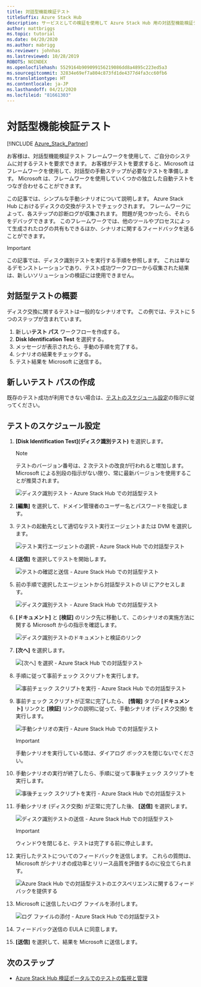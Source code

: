 ```yaml
---
title: 対話型機能検証テスト
titleSuffix: Azure Stack Hub
description: サービスとしての検証を使用して Azure Stack Hub 用の対話型機能検証テストを作成する方法について説明します。
author: mattbriggs
ms.topic: tutorial
ms.date: 04/20/2020
ms.author: mabrigg
ms.reviewer: johnhas
ms.lastreviewed: 10/28/2019
ROBOTS: NOINDEX
ms.openlocfilehash: 5529164b909099156219086dd8a4895c223ed5a3
ms.sourcegitcommit: 32834e69ef7a804c873fd1de4377d4fa3cc60fb6
ms.translationtype: HT
ms.contentlocale: ja-JP
ms.lasthandoff: 04/21/2020
ms.locfileid: "81661303"
---
```

# <a name="interactive-feature-verification-testing"></a>対話型機能検証テスト  

[!INCLUDE [Azure_Stack_Partner](./includes/azure-stack-partner-appliesto.md)]

お客様は、対話型機能検証テスト フレームワークを使用して、ご自分のシステムに対するテストを要求できます。 お客様がテストを要求すると、Microsoft はフレームワークを使用して、対話型の手動ステップが必要なテストを準備します。 Microsoft は、フレームワークを使用していくつかの独立した自動テストをつなぎ合わせることができます。

この記事では、シンプルな手動シナリオについて説明します。 Azure Stack Hub におけるディスクの交換がテストでチェックされます。 フレームワークによって、各ステップの診断ログが収集されます。 問題が見つかったら、それらをデバッグできます。 このフレームワークでは、他のツールやプロセスによって生成されたログの共有もできるほか、シナリオに関するフィードバックを送ることができます。

> [!Important]  
> この記事では、ディスク識別テストを実行する手順を参照します。 これは単なるデモンストレーションであり、テスト成功ワークフローから収集された結果は、新しいソリューションの検証には使用できません。

## <a name="overview-of-interactive-testing"></a>対話型テストの概要

ディスク交換に関するテストは一般的なシナリオです。 この例では、テストに 5 つのステップが含まれています。

1. 新しい**テスト パス** ワークフローを作成する。
2. **Disk Identification Test** を選択する。
3. メッセージが表示されたら、手動の手順を完了する。
4. シナリオの結果をチェックする。
5. テスト結果を Microsoft に送信する。

## <a name="create-a-new-test-pass"></a>新しいテスト パスの作成

既存のテスト成功が利用できない場合は、[テストのスケジュール設定](azure-stack-vaas-schedule-test-pass.md)の指示に従ってください。

## <a name="schedule-the-test"></a>テストのスケジュール設定

1. **[Disk Identification Test]\(ディスク識別テスト\)** を選択します。

    > [!Note]  
    > テストのバージョン番号は、2 次テストの改良が行われると増加します。 Microsoft による別段の指示がない限り、常に最新バージョンを使用することが推奨されます。

    ![ディスク識別テスト - Azure Stack Hub での対話型テスト](media/azure-stack-vaas-interactive-feature-verification/image4.png)

2. **[編集]** を選択して、ドメイン管理者のユーザー名とパスワードを指定します。

3. テストの起動先として適切なテスト実行エージェントまたは DVM を選択します。

    ![テスト実行エージェントの選択 - Azure Stack Hub での対話型テスト](media/azure-stack-vaas-interactive-feature-verification/image5.png)

4. **[送信]** を選択してテストを開始します。

    ![テストの確認と送信 - Azure Stack Hub での対話型テスト](media/azure-stack-vaas-interactive-feature-verification/image6.png)

5. 前の手順で選択したエージェントから対話型テストの UI にアクセスします。

    ![ディスク識別テスト - Azure Stack Hub での対話型テスト](media/azure-stack-vaas-interactive-feature-verification/image8.png)

6. **[ドキュメント]** と **[検証]** のリンク先に移動して、このシナリオの実施方法に関する Microsoft からの指示を確認します。

    ![ディスク識別テストのドキュメントと検証のリンク](media/azure-stack-vaas-interactive-feature-verification/image9.png)

7. **[次へ]** を選択します。

    ![[次へ] を選択 - Azure Stack Hub での対話型テスト](media/azure-stack-vaas-interactive-feature-verification/image10.png)

8. 手順に従って事前チェック スクリプトを実行します。

    ![事前チェック スクリプトを実行 - Azure Stack Hub での対話型テスト](media/azure-stack-vaas-interactive-feature-verification/image11.png)

9. 事前チェック スクリプトが正常に完了したら、 **[情報]** タブの **[ドキュメント]** リンクと **[検証]** リンクの説明に従って、手動シナリオ (ディスク交換) を実行します。

    ![手動シナリオの実行 - Azure Stack Hub での対話型テスト](media/azure-stack-vaas-interactive-feature-verification/image12.png)

    > [!Important]  
    > 手動シナリオを実行している間は、ダイアログ ボックスを閉じないでください。

10. 手動シナリオの実行が終了したら、手順に従って事後チェック スクリプトを実行します。

    ![事後チェック スクリプトを実行 - Azure Stack Hub での対話型テスト](media/azure-stack-vaas-interactive-feature-verification/image13.png)

11. 手動シナリオ (ディスク交換) が正常に完了した後、 **[送信]** を選択します。

    ![ディスク識別テストの送信 - Azure Stack Hub での対話型テスト](media/azure-stack-vaas-interactive-feature-verification/image14.png)

    > [!Important]  
    > ウィンドウを閉じると、テストは完了する前に停止します。

12. 実行したテストについてのフィードバックを送信します。 これらの質問は、Microsoft がシナリオの成功率とリリース品質を評価するのに役立てられます。

    ![Azure Stack Hub での対話型テストのエクスペリエンスに関するフィードバックを提供する](media/azure-stack-vaas-interactive-feature-verification/image15.png)

13. Microsoft に送信したいログ ファイルを添付します。

    ![ログ ファイルの添付 - Azure Stack Hub での対話型テスト](media/azure-stack-vaas-interactive-feature-verification/image16.png)

14. フィードバック送信の EULA に同意します。

15. **[送信]** を選択して、結果を Microsoft に送信します。

## <a name="next-steps"></a>次のステップ

- [Azure Stack Hub 検証ポータルでのテストの監視と管理](azure-stack-vaas-monitor-test.md)

